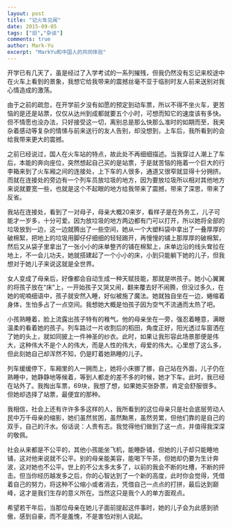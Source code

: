 ```yaml
---
layout: post
title: "记火车见闻"
date: 2015-09-05
tags: ["旧","杂谈"]
comments: true
author: Mark-Yu
excerpt: "MarkYu和中国人的共同体验"
---
```


开学已有几天了，虽是经过了入学考试的一系列摧残，但我仍然没有忘记来校途中在火车上看到的景象，我想它给我带来的震撼丝毫不亚于临别时友人前来送别对我心情造成的激荡。

由于之前的疏忽，在开学前夕没有如愿的预定到动车票，所以不得不坐火车，更苦恼的是还是站票，仅仅从达州到成都就要五个小时，可想而知它的速度该有多快。但不情愿也没办法，只好接受这一切，离别总是那么快那么准时的如期而至，我夹杂着感动等复杂的情愫与前来送行的友人告别，却没想到，上车后，我所看到的会给我带来更大的震撼。

之前已经说过，国人在火车站的特点，故此处不再细细描述。当我穿过人潮上了车后，本能的奔向座位，突然想起自己买的是站票，于是就苦恼的拖着一个巨大的行李箱来到了火车厢之间的连接处，上下车的人很多，通道又很窄就显得十分拥挤。而就在连接处的旁边有一个列车员放垃圾的地方，因为要放垃圾所以相对其他地方来说就要宽一些，也就是这个不起眼的地方给我带来了震撼，带来了深思，带来了反省。

我站在连接处，看到了一对母子，母亲大概20来岁，看样子是在外务工，儿子可能才一岁多，十分可爱。因为放垃圾的地方两边都有门可以打开，所以她将全部的垃圾放到一边，这一边就腾出了一些空间，她从一个大塑料袋中拿出了一叠厚厚的破棉絮，把地上的垃圾用脚仔仔细细的轻轻踢开，再慢慢的铺上那厚厚的破棉絮，然后又从袋子里拿出了一张小小的床单整齐的铺在棉絮上，床单边沿的线头耷拉在地上，不一会儿功夫，她就搭建起了一个小小的床，小到只能躺下她的儿子，但我想对于她儿子来说这就是全世界。

女人变成了母亲后，好像都会自动生成一种天赋技能，那就是哄孩子。她小心翼翼的将孩子放在“床”上，一开始孩子又哭又闹，翻来覆去好不闹腾，但没过多久，在她的呢喃细语中，孩子就安然入睡，好似被施了魔法。她就独自坐在一边，蜷缩着身体，生怕多占了一点空间。我想她大概是怕孩子因为空气不流通而太热了吧。

小孩熟睡着，脸上流露出孩子特有的稚气。他的母亲坐在一旁，强忍着睡意，满眼温柔的看着她的孩子。列车路过一片收割后的稻田，角度正好，阳光透过车窗洒在了她的头上，就如同披上一件神圣的纱衣。此时，如果让我形容此场景那便是伟大，这种伟大不是个人的伟大，而是人性的伟大，母爱的伟大。心里想了这么多，但此刻她自己却浑然不知，仍是盯着她熟睡的儿子。

列车缓缓停下，车厢里的人一拥而上，她将小床挪了挪，自己站在外面，儿子仍在熟睡中，她静静地等候着，等到人都走的差不多的时候，她才下车。此时，我已经在站外了。我掏出车票，69块，我想了想，如果她买张卧票，肯定会舒服很多。但她却选择了站票，最便宜的那种。

我相信，社会上还有许许多多这样的人，我所看到的这位母亲只是社会底层劳动人民中万千母亲的缩影，她们虽然贫困，虽然黝黑，虽然劳累，但他们靠的是自己的双手，自己的汗水。俗话说：人贵有志。我觉得他们做到了这一点，并值得我深深的敬佩。

社会从来都是不公平的，其他小孩能坐飞机，能睡卧铺，但她的儿子却只能睡地铺，这对他来说就不公平。别的母亲能美容，能喝下午茶，但她却仍要为生计奔波，这对她也不公平。世上的不公太多太多了，以前的我会不断的吐槽，不断的抨击。但当你经历越发多之后，你的心智达到了一个新的高度，此时你会觉得，凭借着自己的努力，将这种不公缩小或者消去，凭借自己一点点的打拼，最后达到巅峰，这才是我们生存的意义所在。当然这只是我个人的单方面观点。

希望若干年后，当那位母亲在她儿子面前提起这件事时，她的儿子会为此感到骄傲，感到自豪，而不是羞愧，不是害怕对别人说起。